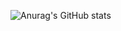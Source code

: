 ![Anurag's GitHub stats](https://github-readme-stats.vercel.app/api?username=turdibek-jumabaev&show_icons=true&theme=react)
